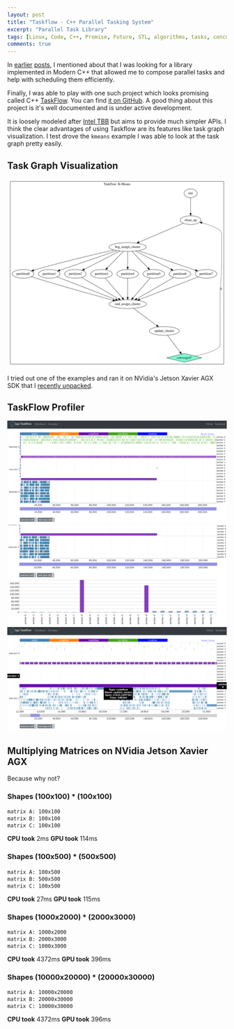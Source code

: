 ```yaml
---
layout: post
title: "Taskflow - C++ Parallel Tasking System"
excerpt: "Parallel Task Library"
tags: [Linux, Code, C++, Promise, Future, STL, algorithms, tasks, concurrency]
comments: true
---
```

In [earlier](http://www.mycpu.org/c++-concurrency-productivity/)
[posts](http://www.mycpu.org/c++transwarp/), I mentioned about that I was
looking for a library implemented in Modern C++ that allowed me to compose
parallel tasks and help with scheduling them efficiently.

Finally, I was able to play with one such project which looks promising called
C++ [TaskFlow](https://taskflow.github.io). You can find [it on
GitHub](https://github.com/taskflow/).
A good thing about this project is it's well documented and is under active
development.

It is loosely modeled after [Intel
TBB](https://software.intel.com/content/www/us/en/develop/tools/threading-building-blocks.html)
but aims to provide much simpler APIs. I think the clear advantages of using
Taskflow are its features like task graph visualization. I test drove the
`kmeans` example I was able to look at the task graph pretty easily.

## Task Graph Visualization
![](/images/outfile.svg)

I tried out one of the examples and ran it on NVidia's Jetson Xavier AGX SDK
that I [recently unpacked](http://www.mycpu.org/nvidia-xavier-gpu-agx/).

## TaskFlow Profiler
![](/images/tfprof.png)
![](/images/tfprof2.png)
![](/images/tfprof3.png)

## Multiplying Matrices on NVidia Jetson Xavier AGX
Because why not?

### Shapes (100x100) * (100x100)
```
matrix A: 100x100
matrix B: 100x100
matrix C: 100x100
```
**CPU took** 2ms
**GPU took** 114ms

### Shapes (100x500) * (500x500)
```
matrix A: 100x500
matrix B: 500x500
matrix C: 100x500

```
**CPU took** 27ms
**GPU took** 115ms

### Shapes (1000x2000) * (2000x3000)
```
matrix A: 1000x2000
matrix B: 2000x3000
matrix C: 1000x3000
```
**CPU took** 4372ms
**GPU took** 396ms

### Shapes (10000x20000) * (20000x30000)
```
matrix A: 10000x20000
matrix B: 20000x30000
matrix C: 10000x30000
```
**CPU took** 4372ms
**GPU took** 396ms
